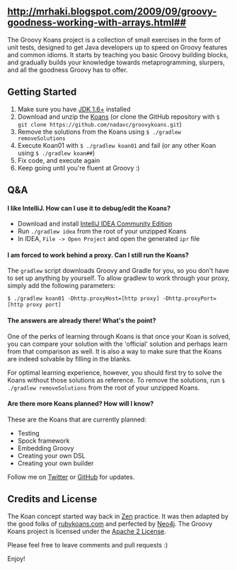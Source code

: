 ## http://mrhaki.blogspot.com/2009/09/groovy-goodness-working-with-arrays.html##

The Groovy Koans project is a collection of small exercises in the form of unit tests, designed to get Java
developers up to speed on Groovy features and common idioms. It starts by teaching you basic Groovy building
blocks, and gradually builds your knowledge towards metaprogramming, slurpers, and all the goodness Groovy has
to offer.

## Getting Started ##
1.  Make sure you have [JDK 1.6+][jdk] installed 
2.  Download and unzip the [Koans][zip] (or clone the GitHub repository with `$ git clone https://github.com/nadavc/groovykoans.git`)
3.  Remove the solutions from the Koans using `$ ./gradlew removeSolutions`
4.  Execute Koan01 with `$ ./gradlew koan01` and fail (or any other Koan using `$ ./gradlew koan##`)
5.  Fix code, and execute again
6.  Keep going until you're fluent at Groovy :)

## Q&A ##

#### I like IntelliJ. How can I use it to debug/edit the Koans? ####

* Download and install [IntelliJ IDEA Community Edition][ideac]
* Run `./gradlew idea` from the root of your unzipped Koans
* In IDEA, `File -> Open Project` and open the generated `ipr` file

#### I am forced to work behind a proxy. Can I still run the Koans? ####

The `gradlew` script downloads Groovy and Gradle for you, so you don't have to set up anything by yourself.
To allow gradlew to work through your proxy, simply add the following parameters:
```
$ ./gradlew koan01 -Dhttp.proxyHost=[http proxy] -Dhttp.proxyPort=[http proxy port]
```

#### The answers are already there! What's the point?  ####

One of the perks of learning through Koans is that once your Koan is solved, you can compare your solution with
the 'official' solution and perhaps learn from that comparison as well. It is also a way to make sure that the Koans
are indeed solvable by filling in the blanks.

For optimal learning experience, however, you should first try to solve the Koans without those solutions as reference.
To remove the solutions, run `$ ./gradlew removeSolutions` from the root of your unzipped Koans.

#### Are there more Koans planned? How will I know? ####

These are the Koans that are currently planned: 
* Testing
* Spock framework
* Embedding Groovy
* Creating your own DSL
* Creating your own builder

Follow me on [Twitter][twitter] or [GitHub][github] for updates.

## Credits and License ##
The Koan concept started way back in [Zen][zen] practice. It was then adapted by the good folks of
[rubykoans.com][rubykoans] and perfected by [Neo4j][neo4j]. The Groovy Koans project is licensed under the
[Apache 2 License][apache2].


Please feel free to leave comments and pull requests :)

Enjoy!

[jdk]: http://www.oracle.com/technetwork/java/javase/downloads/index.html
[zip]: https://github.com/nadavc/groovykoans/archive/master.zip
[ideac]: http://www.jetbrains.com/idea/download/
[twitter]: http://twitter.com/nadavc
[github]: http://github.com/nadavc
[zen]: http://en.wikipedia.org/wiki/K%C5%8Dan
[rubykoans]: http://rubykoans.org
[neo4j]: https://github.com/jimwebber/neo4j-tutorial
[apache2]: http://www.apache.org/licenses/LICENSE-2.0.html
